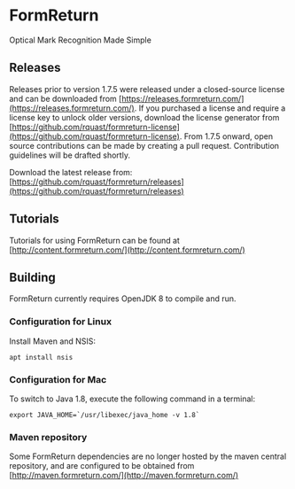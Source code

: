 # FormReturn
Optical Mark Recognition Made Simple

## Releases
Releases prior to version 1.7.5 were released under a closed-source license and can be downloaded from [https://releases.formreturn.com/](https://releases.formreturn.com/). If you purchased a license and require a license key to unlock older versions, download the license generator from [https://github.com/rquast/formreturn-license](https://github.com/rquast/formreturn-license). From 1.7.5 onward, open source contributions can be made by creating a pull request. Contribution guidelines will be drafted shortly.

Download the latest release from: [https://github.com/rquast/formreturn/releases](https://github.com/rquast/formreturn/releases)

## Tutorials
Tutorials for using FormReturn can be found at [http://content.formreturn.com/](http://content.formreturn.com/)

## Building

FormReturn currently requires OpenJDK 8 to compile and run.

### Configuration for Linux
Install Maven and NSIS:
```
apt install nsis
```

### Configuration for Mac

To switch to Java 1.8, execute the following command in a terminal:
```
export JAVA_HOME=`/usr/libexec/java_home -v 1.8`
```

### Maven repository

Some FormReturn dependencies are no longer hosted by the maven central repository, and are configured to be obtained from [http://maven.formreturn.com/](http://maven.formreturn.com/)
